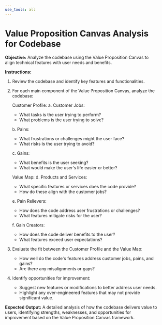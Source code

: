 ```yaml
---
use_tools: all
---
```

# Value Proposition Canvas Analysis for Codebase

**Objective:** Analyze the codebase using the Value Proposition Canvas to align technical features with user needs and benefits.

**Instructions:**

1. Review the codebase and identify key features and functionalities.
2. For each main component of the Value Proposition Canvas, analyze the codebase:

   Customer Profile:
   a. Customer Jobs:
      - What tasks is the user trying to perform?
      - What problems is the user trying to solve?

   b. Pains:
      - What frustrations or challenges might the user face?
      - What risks is the user trying to avoid?

   c. Gains:
      - What benefits is the user seeking?
      - What would make the user's life easier or better?

   Value Map:
   d. Products and Services:
      - What specific features or services does the code provide?
      - How do these align with the customer jobs?

   e. Pain Relievers:
      - How does the code address user frustrations or challenges?
      - What features mitigate risks for the user?

   f. Gain Creators:
      - How does the code deliver benefits to the user?
      - What features exceed user expectations?

3. Evaluate the fit between the Customer Profile and the Value Map:
   - How well do the code's features address customer jobs, pains, and gains?
   - Are there any misalignments or gaps?

4. Identify opportunities for improvement:
   - Suggest new features or modifications to better address user needs.
   - Highlight any over-engineered features that may not provide significant value.

**Expected Output:** A detailed analysis of how the codebase delivers value to users, identifying strengths, weaknesses, and opportunities for improvement based on the Value Proposition Canvas framework.
